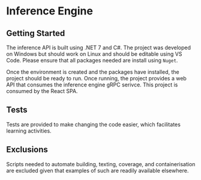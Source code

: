 # Inference Engine
## Getting Started
The inference API is built using .NET 7 and C#. The project was developed on Windows but should work on Linux and should be editable using VS Code. Please ensure that all packages needed are install using `Nuget`.

Once the environment is created and the packages have installed, the project should be ready to run. Once running, the project provides a web API that consumes the inference engine gRPC serivce. This project is consumed by the React SPA.

## Tests
Tests are provided to make changing the code easier, which facilitates learning activities.

## Exclusions
Scripts needed to automate building, texting, coverage, and containerisation are excluded given that examples of such are readily available elsewhere.

